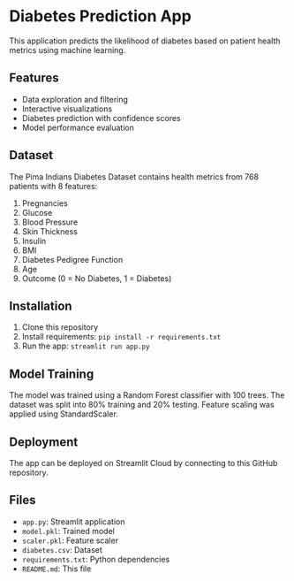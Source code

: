 # Diabetes Prediction App

This application predicts the likelihood of diabetes based on patient health metrics using machine learning.

## Features

- Data exploration and filtering
- Interactive visualizations
- Diabetes prediction with confidence scores
- Model performance evaluation

## Dataset

The Pima Indians Diabetes Dataset contains health metrics from 768 patients with 8 features:

1. Pregnancies
2. Glucose
3. Blood Pressure
4. Skin Thickness
5. Insulin
6. BMI
7. Diabetes Pedigree Function
8. Age
9. Outcome (0 = No Diabetes, 1 = Diabetes)

## Installation

1. Clone this repository
2. Install requirements: `pip install -r requirements.txt`
3. Run the app: `streamlit run app.py`

## Model Training

The model was trained using a Random Forest classifier with 100 trees. The dataset was split into 80% training and 20% testing. Feature scaling was applied using StandardScaler.

## Deployment

The app can be deployed on Streamlit Cloud by connecting to this GitHub repository.

## Files

- `app.py`: Streamlit application
- `model.pkl`: Trained model
- `scaler.pkl`: Feature scaler
- `diabetes.csv`: Dataset
- `requirements.txt`: Python dependencies
- `README.md`: This file